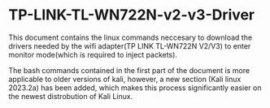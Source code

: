 # TP-LINK-TL-WN722N-v2-v3-Driver
This document contains the linux commands neccesary to download the 
drivers needed by the wifi adapter(TP LINK TL-WN722N V2/V3) to enter 
monitor mode(which is required to inject packets).

The bash commands contained in the first part of the document 
is more applicable to older versions of kali, however, a 
new section (Kali linux 2023.2a) has been added, which makes this 
process significantly easier on the newest distrobution of Kali Linux.
